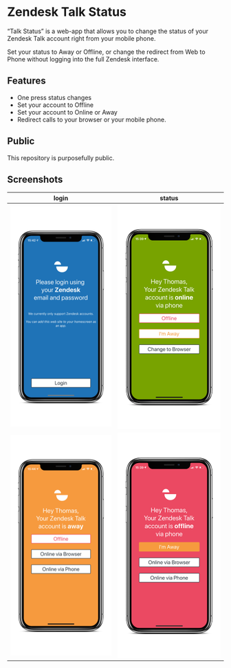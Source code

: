 # Zendesk Talk Status

“Talk Status” is a web-app that allows you to change the status of your Zendesk Talk account right from your mobile phone. 

Set your status to Away or Offline, or change the redirect from Web to Phone without logging into the full Zendesk interface.

## Features
* One press status changes
* Set your account to Offline
* Set your account to Online or Away
* Redirect calls to your browser or your mobile phone.

## Public
This repository is purposefully public.

## Screenshots 

| login | status |
| --- | --- |
| ![](assets/talk4.PNG) | ![](assets/talk3.PNG)|
| ![](assets/talk1.PNG) | ![](assets/talk2.PNG) |




